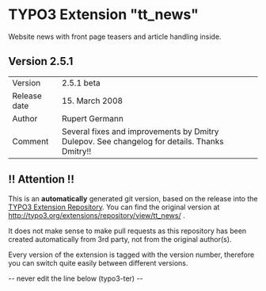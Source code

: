 # TYPO3 Extension "tt_news"
Website news with front page teasers and article handling inside.

## Version 2.5.1




<table>
	<tr><td>Version</td><td>2.5.1 beta</td></tr>
	<tr><td>Release date</td><td>15. March 2008</td></tr>
	<tr><td>Author</td><td>Rupert Germann</td></tr>
	<tr><td>Comment</td><td>Several fixes and improvements by Dmitry Dulepov. See changelog for details. Thanks Dmitry!!</td></tr>
</table>

## !! Attention !!
This is an **automatically** generated git version, based on the release into the [TYPO3 Extension Repository](http://www.typo3.org/extensions/).
You can find the original version at http://typo3.org/extensions/repository/view/tt_news/ .

It does not make sense to make pull requests as this repository has been created automatically from 3rd party, not from the original author(s).

Every version of the extension is tagged with the version number, therefore you can switch quite easily between different versions.


-- never edit the line below (typo3-ter) --